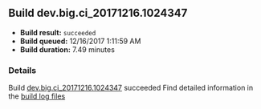 ## Build dev.big.ci_20171216.1024347
- **Build result:** `succeeded`
- **Build queued:** 12/16/2017 1:11:59 AM
- **Build duration:** 7.49 minutes
### Details
Build [dev.big.ci_20171216.1024347](https://winappstudio.visualstudio.com/web/build.aspx?pcguid=a4ef43be-68ce-4195-a619-079b4d9834c2&builduri=vstfs%3a%2f%2f%2fBuild%2fBuild%2f24347) succeeded
Find detailed information in the [build log files](https://uwpctdiags.blob.core.windows.net/buildlogs/dev.big.ci_20171216.1024347_logs.zip)

